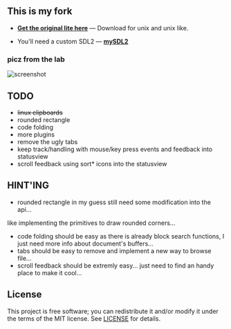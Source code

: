 ## This is my fork

* **[Get the original lite here](https://github.com/rxi/lite)** — Download
  for unix and unix like.


* You'll need a custom SDL2 — **[mySDL2](https://github.com/HackIT/mySDL2)**

### picz from the lab


![screenshot](https://raw.githubusercontent.com/HackIT/lite/master/screenshot.png)


## TODO
- <s>linux clipboards</s>
- rounded rectangle
- code folding
- more plugins
- remove the ugly tabs
- keep track/handling with mouse/key press events and feedback into statusview
- scroll feedback using sort* icons into the statusview

## HINT'ING

- rounded rectangle in my guess still need some modification into the api...

like implementing the primitives to draw rounded corners...

- code folding should be easy as there is already block search functions, I just need more info about document's buffers...
- tabs should be easy to remove and implement a new way to browse file...
- scroll feedback should be extremly easy... just need to find an handy place to make it cool...

## License
This project is free software; you can redistribute it and/or modify it under
the terms of the MIT license. See [LICENSE](LICENSE) for details.
